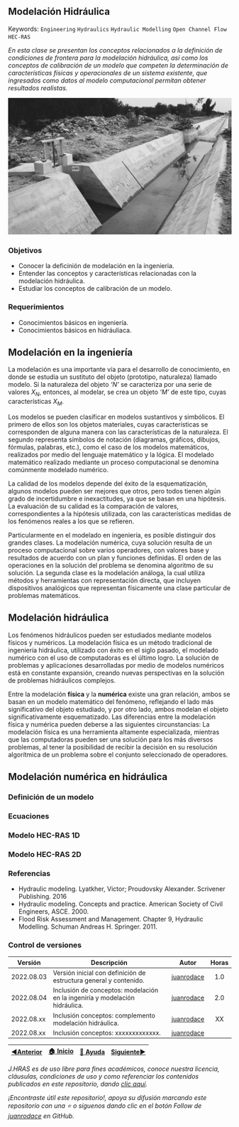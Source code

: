 ## Modelación Hidráulica
Keywords: `Engineering` `Hydraulics` `Hydraulic Modelling` `Open Channel Flow` `HEC-RAS` 

_En esta clase se presentan los conceptos relacionados a la definición de condiciones de frontera para la modelación hidráulica, así como los conceptos de calibración de un modelo que competen la determinación de características físicas y operacionales de un sistema existente, que ingresados como datos al modelo computacional permitan obtener resultados realistas._

<div align="center">

![Channel.jpeg](https://github.com/juanrodace/J.HRAS/blob/main/Section01/HydraulicModeling/Graph/Channel.jpg)
</div>

### Objetivos

* Conocer la deficinión de modelación en la ingenieria.
* Entender las conceptos y características relacionadas con la modelación hidráulica.
* Estudiar los conceptos de calibración de un modelo.

### Requerimientos

* Conocimientos básicos en ingeniería.
* Conocimientos básicos en hidráuliaca.

## Modelación en la ingeniería

La modelación es una importante vía para el desarrollo de conocimiento, en donde se estudia un sustituto del objeto (prototipo, naturaleza) llamado modelo. Si la naturaleza del objeto _‘N’_ se caracteriza por una serie de valores _X<sub>N</sub>_, entonces, al modelar, se crea un objeto _‘M’_ de este tipo, cuyas características _X<sub>M</sub>_. 

Los modelos se pueden clasificar en modelos sustantivos y simbólicos. El primero de ellos son los objetos materiales, cuyas características se corresponden de alguna manera con las características de la naturaleza. El segundo representa símbolos de notación (diagramas, gráficos, dibujos, fórmulas, palabras, etc.), como el caso de los modelos matemáticos, realizados por medio del lenguaje matemático y la lógica. El modelado matemático realizado mediante un proceso computacional se denomina comúnmente modelado numérico.

La calidad de los modelos depende del éxito de la esquematización, algunos modelos pueden ser mejores que otros, pero todos tienen algún grado de incertidumbre e inexactitudes, ya que se basan en una hipótesis. La evaluación de su calidad es la comparación de valores, correspondientes a la hipótesis utilizada, con las características medidas de los fenómenos reales a los que se refieren. 

Particularmente en el modelado en ingeniería, es posible distinguir dos grandes clases. La modelación numérica, cuya solución resulta de un proceso computacional sobre varios operadores, con valores base y resultados de acuerdo con un plan y funciones definidas. El orden de las operaciones en la solución del problema se denomina algoritmo de su solución.  La segunda clase es la modelación análoga, la cual utiliza métodos y herramientas con representación directa, que incluyen dispositivos analógicos que representan físicamente una clase particular de problemas matemáticos. 

## Modelación hidráulica
Los fenómenos hidráulicos pueden ser estudiados mediante modelos físicos y numéricos. La modelación física es un método tradicional de ingeniería hidráulica, utilizado con éxito en el siglo pasado, el modelado numérico con el uso de computadoras es el último logro. La solución de problemas y aplicaciones desarrolladas por medio de modelos numéricos está en constante expansión, creando nuevas perspectivas en la solución de problemas hidráulicos complejos. 

Entre la modelación **física** y la **numérica** existe una gran relación, ambos se basan en un modelo matemático del fenómeno, reflejando el lado más significativo del objeto estudiado, y por otro lado, ambos modelan el objeto significativamente esquematizado. Las diferencias entre la modelación física y numérica pueden deberse a las siguientes circunstancias: La modelación física es una herramienta altamente especializada, mientras que las computadoras pueden ser una solución para los más diversos problemas, al tener la posibilidad de recibir la decisión en su resolución algorítmica de un problema sobre el conjunto seleccionado de operadores. 

## Modelación numérica en hidráulica

### Definición de un modelo

### Ecuaciones

### Modelo HEC-RAS 1D

### Modelo HEC-RAS 2D

### Referencias
- Hydraulic modeling. Lyatkher, Victor; Proudovsky Alexander. Scrivener Publishing. 2016
- Hydraulic modeling. Concepts and practice. American Society of Civil Engineers, ASCE. 2000.
- Flood Risk Assessment and Management. Chapter 9, Hydraulic Modelling. Schuman Andreas H. Springer. 2011.
    

### Control de versiones


| Versión    | Descripción                                                                 |   Autor | Horas |
|------------|-----------------------------------------------------------------------------|:-------:|:-----:| 
| 2022.08.03 | Versión inicial con definición de estructura general y contenido.         | [juanrodace](https://github.com/juanrodace) |  1.0  |
| 2022.08.04 | Inclusión de conceptos: modelación en la ingeniría y modelación hidráulica. | [juanrodace](https://github.com/juanrodace) |  2.0  | 
| 2022.08.xx | Inclusión conceptos: complemento modelación hidráulica.                     | [juanrodace](https://github.com/juanrodace) |  XX   | 
| 2022.08.xx | Inclusión conceptos: xxxxxxxxxxxxx.                                         | [juanrodace](https://github.com/juanrodace) |       |

| [:arrow_backward:Anterior](https://github.com/juanrodace/J.HRAS/tree/main/Section01/HydraulicSystems) | [:house: Inicio](https://github.com/juanrodace/J.HRAS/wiki) | [:beginner: Ayuda](https://github.com/juanrodace/J.HRAS/discussions/5) | [Siguiente:arrow_forward:](https://github.com/juanrodace/J.HRAS/tree/main/Section01/HydraulicStructures) |
|-------------------------------------------------------------------------------------------------------|----------------------------------------------------|------------------------------------------------------------------------|----------------------------------------------------------------------------------------------------------|

_J.HRAS es de uso libre para fines académicos, conoce nuestra licencia, cláusulas, condiciones de uso y como referenciar los contenidos publicados en este repositorio, dando [clic aquí](https://github.com/juanrodace/J.HRAS/wiki/License)._

_¡Encontraste útil este repositorio!, apoya su difusión marcando este repositorio con una ⭐ o síguenos dando clic en el botón Follow de [juanrodace](https://github.com/juanrodace) en GitHub._

[^1]:


